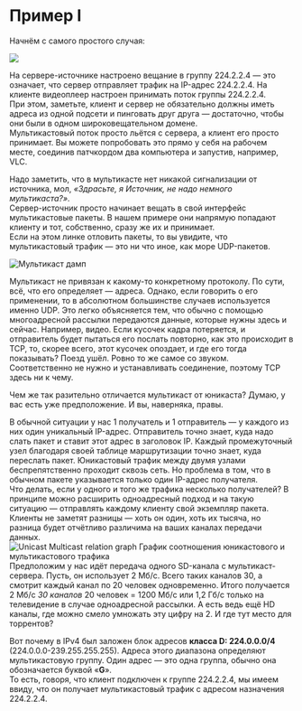 # Пример I

Начнём с самого простого случая:

![](https://dan4i4ek.info/src/0_da2e8_e826bc36_XL.png)

На сервере-источнике настроено вещание в группу 224.2.2.4 — это означает, что сервер отправляет трафик на IP-адрес 224.2.2.4. На клиенте видеоплеер настроен принимать поток группы 224.2.2.4.  
При этом, заметьте, клиент и сервер не обязательно должны иметь адреса из одной подсети и пинговать друг друга — достаточно, чтобы они были в одном широковещательном домене.  
Мультикастовый поток просто льётся с сервера, а клиент его просто принимает. Вы можете попробовать это прямо у себя на рабочем месте, соединив патчкордом два компьютера и запустив, например, VLC.

Надо заметить, что в мультикасте нет никакой сигнализации от источника, мол, _«Здрасьте, я Источник, не надо немного мультикаста?»_.  
Сервер-источник просто начинает вещать в свой интерфейс мультикастовые пакеты. В нашем примере они напрямую попадают клиенту и тот, собственно, сразу же их и принимает.  
Если на этом линке отловить пакеты, то вы увидите, что мультикастовый трафик — это ни что иное, как море UDP-пакетов.

![&#x41C;&#x443;&#x43B;&#x44C;&#x442;&#x438;&#x43A;&#x430;&#x441;&#x442; &#x434;&#x430;&#x43C;&#x43F;](https://dan4i4ek.info/src/0_da2e9_d455737_XXL.png)

Мультикаст не привязан к какому-то конкретному протоколу. По сути, всё, что его определяет — адреса. Однако, если говорить о его применении, то в абсолютном большинстве случаев используется именно UDP. Это легко объясняется тем, что обычно с помощью многоадресной рассылки передаются данные, которые нужны здесь и сейчас. Например, видео. Если кусочек кадра потеряется, и отправитель будет пытаться его послать повторно, как это происходит в TCP, то, скорее всего, этот кусочек опоздает, и где его тогда показывать? Поезд ушёл. Ровно то же самое со звуком.  
Соответственно не нужно и устанавливать соединение, поэтому TCP здесь ни к чему.

Чем же так разительно отличается мультикаст от юникаста? Думаю, у вас есть уже предположение. И вы, наверняка, правы.

В обычной ситуации у нас 1 получатель и 1 отправитель — у каждого из них один уникальный IP-адрес. Отправитель точно знает, куда надо слать пакет и ставит этот адрес в заголовок IP. Каждый промежуточный узел благодаря своей таблице маршрутизации точно знает, куда переслать пакет. Юникастовый трафик между двумя узлами беспрепятственно проходит сквозь сеть. Но проблема в том, что в обычном пакете указывается только один IP-адрес получателя.  
Что делать, если у одного и того же трафика несколько получателей? В принципе можно расширить одноадресный подход и на такую ситуацию — отправлять каждому клиенту свой экземпляр пакета. Клиенты не заметят разницы — хоть он один, хоть их тысяча, но разница будет отчётливо различима на ваших каналах передачи данных.  
![Unicast Multicast relation graph &#x413;&#x440;&#x430;&#x444;&#x438;&#x43A; &#x441;&#x43E;&#x43E;&#x442;&#x43D;&#x43E;&#x448;&#x435;&#x43D;&#x438;&#x44F; &#x44E;&#x43D;&#x438;&#x43A;&#x430;&#x441;&#x442;&#x43E;&#x432;&#x43E;&#x433;&#x43E; &#x438; &#x43C;&#x443;&#x43B;&#x44C;&#x442;&#x438;&#x43A;&#x430;&#x441;&#x442;&#x43E;&#x432;&#x43E;&#x433;&#x43E; &#x442;&#x440;&#x430;&#x444;&#x438;&#x43A;&#x430;](https://dan4i4ek.info/src/0_de153_5b40d1c4_XL.png)  
Предположим у нас идёт передача одного SD-канала с мультикаст-сервера. Пусть, он использует 2 Мб/с. Всего таких каналов 30, а смотрит каждый канал по 20 человек одновременно. Итого получается 2 Мб/с _30 каналов_ 20 человек = 1200 Мб/с или 1,2 Гб/с только на телевидение в случае одноадресной рассылки. А есть ведь ещё HD каналы, где можно смело умножать эту цифру на 2. И где тут место для торрентов?

Вот почему в IPv4 был заложен блок адресов **класса D: 224.0.0.0/4** \(224.0.0.0-239.255.255.255\). Адреса этого диапазона определяют мультикастовую группу. Один адрес — это одна группа, обычно она обозначается буквой «**G**».  
То есть, говоря, что клиент подключен к группе 224.2.2.4, мы имеем ввиду, что он получает мультикастовый трафик с адресом назначения 224.2.2.4.

